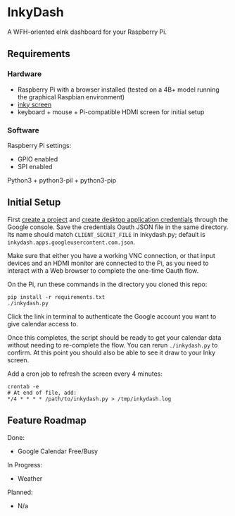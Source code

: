 # InkyDash

A WFH-oriented eInk dashboard for your Raspberry Pi.

## Requirements
### Hardware
- Raspberry Pi with a browser installed (tested on a 4B+ model running the graphical Raspbian environment)
- [inky screen](https://shop.pimoroni.com/products/inky-impression-5-7?variant=32298701324371)
- keyboard + mouse + Pi-compatible HDMI screen for initial setup
### Software
Raspberry Pi settings:
- GPIO enabled
- SPI enabled

Python3 + python3-pil + python3-pip
## Initial Setup
First [create a project](https://developers.google.com/workspace/guides/create-project) and [create desktop application credentials](https://developers.google.com/workspace/guides/create-credentials) through the Google console.
Save the credentials Oauth JSON file in the same directory. Its name should match `CLIENT_SECRET_FILE` in inkydash.py; default is `inkydash.apps.googleusercontent.com.json`.

Make sure that either you have a working VNC connection, or that input devices and an HDMI monitor are connected to the Pi, as you need to interact with a Web browser to complete the one-time Oauth flow.

On the Pi, run these commands in the directory you cloned this repo:
```
pip install -r requirements.txt
./inkydash.py
```
Click the link in terminal to authenticate the Google account you want to give calendar access to.

Once this completes, the script should be ready to get your calendar data without needing to re-complete the flow. You can rerun `./inkydash.py` to confirm. At this point you should also be able to see it draw to your Inky screen.

Add a cron job to refresh the screen every 4 minutes:
```
crontab -e
# At end of file, add:
*/4 * * * * /path/to/inkydash.py > /tmp/inkydash.log
```

## Feature Roadmap

Done:
- Google Calendar Free/Busy

In Progress:
- Weather

Planned:
- N/a
